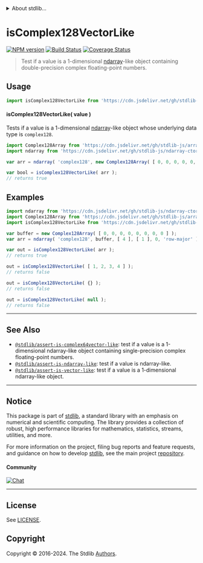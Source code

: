 <!--

@license Apache-2.0

Copyright (c) 2023 The Stdlib Authors.

Licensed under the Apache License, Version 2.0 (the "License");
you may not use this file except in compliance with the License.
You may obtain a copy of the License at

   http://www.apache.org/licenses/LICENSE-2.0

Unless required by applicable law or agreed to in writing, software
distributed under the License is distributed on an "AS IS" BASIS,
WITHOUT WARRANTIES OR CONDITIONS OF ANY KIND, either express or implied.
See the License for the specific language governing permissions and
limitations under the License.

-->


<details>
  <summary>
    About stdlib...
  </summary>
  <p>We believe in a future in which the web is a preferred environment for numerical computation. To help realize this future, we've built stdlib. stdlib is a standard library, with an emphasis on numerical and scientific computation, written in JavaScript (and C) for execution in browsers and in Node.js.</p>
  <p>The library is fully decomposable, being architected in such a way that you can swap out and mix and match APIs and functionality to cater to your exact preferences and use cases.</p>
  <p>When you use stdlib, you can be absolutely certain that you are using the most thorough, rigorous, well-written, studied, documented, tested, measured, and high-quality code out there.</p>
  <p>To join us in bringing numerical computing to the web, get started by checking us out on <a href="https://github.com/stdlib-js/stdlib">GitHub</a>, and please consider <a href="https://opencollective.com/stdlib">financially supporting stdlib</a>. We greatly appreciate your continued support!</p>
</details>

# isComplex128VectorLike

[![NPM version][npm-image]][npm-url] [![Build Status][test-image]][test-url] [![Coverage Status][coverage-image]][coverage-url] <!-- [![dependencies][dependencies-image]][dependencies-url] -->

> Test if a value is a 1-dimensional [ndarray][@stdlib/ndarray/ctor]-like object containing double-precision complex floating-point numbers.



<section class="usage">

## Usage

```javascript
import isComplex128VectorLike from 'https://cdn.jsdelivr.net/gh/stdlib-js/assert-is-complex128vector-like@deno/mod.js';
```

#### isComplex128VectorLike( value )

Tests if a value is a 1-dimensional [ndarray][@stdlib/ndarray/ctor]-like object whose underlying data type is `complex128`.

```javascript
import Complex128Array from 'https://cdn.jsdelivr.net/gh/stdlib-js/array-complex128@deno/mod.js';
import ndarray from 'https://cdn.jsdelivr.net/gh/stdlib-js/ndarray-ctor@deno/mod.js';

var arr = ndarray( 'complex128', new Complex128Array( [ 0, 0, 0, 0, 0, 0, 0, 0 ] ), [ 4 ], [ 1 ], 0, 'row-major' );

var bool = isComplex128VectorLike( arr );
// returns true
```

</section>

<!-- /.usage -->

<section class="examples">

## Examples

<!-- eslint no-undef: "error" -->

```javascript
import ndarray from 'https://cdn.jsdelivr.net/gh/stdlib-js/ndarray-ctor@deno/mod.js';
import Complex128Array from 'https://cdn.jsdelivr.net/gh/stdlib-js/array-complex128@deno/mod.js';
import isComplex128VectorLike from 'https://cdn.jsdelivr.net/gh/stdlib-js/assert-is-complex128vector-like@deno/mod.js';

var buffer = new Complex128Array( [ 0, 0, 0, 0, 0, 0, 0, 0 ] );
var arr = ndarray( 'complex128', buffer, [ 4 ], [ 1 ], 0, 'row-major' );

var out = isComplex128VectorLike( arr );
// returns true

out = isComplex128VectorLike( [ 1, 2, 3, 4 ] );
// returns false

out = isComplex128VectorLike( {} );
// returns false

out = isComplex128VectorLike( null );
// returns false
```

</section>

<!-- /.examples -->

<!-- Section for related `stdlib` packages. Do not manually edit this section, as it is automatically populated. -->

<section class="related">

* * *

## See Also

-   <span class="package-name">[`@stdlib/assert-is-complex64vector-like`][@stdlib/assert/is-complex64vector-like]</span><span class="delimiter">: </span><span class="description">test if a value is a 1-dimensional ndarray-like object containing single-precision complex floating-point numbers.</span>
-   <span class="package-name">[`@stdlib/assert-is-ndarray-like`][@stdlib/assert/is-ndarray-like]</span><span class="delimiter">: </span><span class="description">test if a value is ndarray-like.</span>
-   <span class="package-name">[`@stdlib/assert-is-vector-like`][@stdlib/assert/is-vector-like]</span><span class="delimiter">: </span><span class="description">test if a value is a 1-dimensional ndarray-like object.</span>

</section>

<!-- /.related -->

<!-- Section for all links. Make sure to keep an empty line after the `section` element and another before the `/section` close. -->


<section class="main-repo" >

* * *

## Notice

This package is part of [stdlib][stdlib], a standard library with an emphasis on numerical and scientific computing. The library provides a collection of robust, high performance libraries for mathematics, statistics, streams, utilities, and more.

For more information on the project, filing bug reports and feature requests, and guidance on how to develop [stdlib][stdlib], see the main project [repository][stdlib].

#### Community

[![Chat][chat-image]][chat-url]

---

## License

See [LICENSE][stdlib-license].


## Copyright

Copyright &copy; 2016-2024. The Stdlib [Authors][stdlib-authors].

</section>

<!-- /.stdlib -->

<!-- Section for all links. Make sure to keep an empty line after the `section` element and another before the `/section` close. -->

<section class="links">

[npm-image]: http://img.shields.io/npm/v/@stdlib/assert-is-complex128vector-like.svg
[npm-url]: https://npmjs.org/package/@stdlib/assert-is-complex128vector-like

[test-image]: https://github.com/stdlib-js/assert-is-complex128vector-like/actions/workflows/test.yml/badge.svg?branch=main
[test-url]: https://github.com/stdlib-js/assert-is-complex128vector-like/actions/workflows/test.yml?query=branch:main

[coverage-image]: https://img.shields.io/codecov/c/github/stdlib-js/assert-is-complex128vector-like/main.svg
[coverage-url]: https://codecov.io/github/stdlib-js/assert-is-complex128vector-like?branch=main

<!--

[dependencies-image]: https://img.shields.io/david/stdlib-js/assert-is-complex128vector-like.svg
[dependencies-url]: https://david-dm.org/stdlib-js/assert-is-complex128vector-like/main

-->

[chat-image]: https://img.shields.io/gitter/room/stdlib-js/stdlib.svg
[chat-url]: https://app.gitter.im/#/room/#stdlib-js_stdlib:gitter.im

[stdlib]: https://github.com/stdlib-js/stdlib

[stdlib-authors]: https://github.com/stdlib-js/stdlib/graphs/contributors

[umd]: https://github.com/umdjs/umd
[es-module]: https://developer.mozilla.org/en-US/docs/Web/JavaScript/Guide/Modules

[deno-url]: https://github.com/stdlib-js/assert-is-complex128vector-like/tree/deno
[deno-readme]: https://github.com/stdlib-js/assert-is-complex128vector-like/blob/deno/README.md
[umd-url]: https://github.com/stdlib-js/assert-is-complex128vector-like/tree/umd
[umd-readme]: https://github.com/stdlib-js/assert-is-complex128vector-like/blob/umd/README.md
[esm-url]: https://github.com/stdlib-js/assert-is-complex128vector-like/tree/esm
[esm-readme]: https://github.com/stdlib-js/assert-is-complex128vector-like/blob/esm/README.md
[branches-url]: https://github.com/stdlib-js/assert-is-complex128vector-like/blob/main/branches.md

[stdlib-license]: https://raw.githubusercontent.com/stdlib-js/assert-is-complex128vector-like/main/LICENSE

[@stdlib/ndarray/ctor]: https://github.com/stdlib-js/ndarray-ctor/tree/deno

<!-- <related-links> -->

[@stdlib/assert/is-complex64vector-like]: https://github.com/stdlib-js/assert-is-complex64vector-like/tree/deno

[@stdlib/assert/is-ndarray-like]: https://github.com/stdlib-js/assert-is-ndarray-like/tree/deno

[@stdlib/assert/is-vector-like]: https://github.com/stdlib-js/assert-is-vector-like/tree/deno

<!-- </related-links> -->

</section>

<!-- /.links -->
